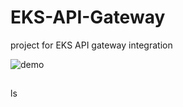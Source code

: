 # EKS-API-Gateway
project for EKS API gateway integration

![demo](https://github.com/nguyentrungduc134/EKS-API-Gateway/assets/86754554/0673cbeb-b650-4cfc-824d-033e6be353c7)

##
   ls

